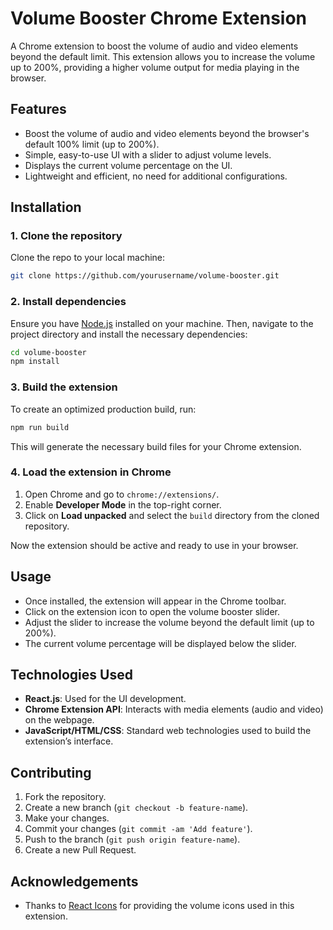 
# Volume Booster Chrome Extension

A Chrome extension to boost the volume of audio and video elements beyond the default limit. This extension allows you to increase the volume up to 200%, providing a higher volume output for media playing in the browser.

## Features

- Boost the volume of audio and video elements beyond the browser's default 100% limit (up to 200%).
- Simple, easy-to-use UI with a slider to adjust volume levels.
- Displays the current volume percentage on the UI.
- Lightweight and efficient, no need for additional configurations.

## Installation

### 1. Clone the repository
Clone the repo to your local machine:

```bash
git clone https://github.com/yourusername/volume-booster.git
```

### 2. Install dependencies
Ensure you have [Node.js](https://nodejs.org/en/) installed on your machine. Then, navigate to the project directory and install the necessary dependencies:

```bash
cd volume-booster
npm install
```

### 3. Build the extension
To create an optimized production build, run:

```bash
npm run build
```

This will generate the necessary build files for your Chrome extension.

### 4. Load the extension in Chrome

1. Open Chrome and go to `chrome://extensions/`.
2. Enable **Developer Mode** in the top-right corner.
3. Click on **Load unpacked** and select the `build` directory from the cloned repository.

Now the extension should be active and ready to use in your browser.

## Usage

- Once installed, the extension will appear in the Chrome toolbar.
- Click on the extension icon to open the volume booster slider.
- Adjust the slider to increase the volume beyond the default limit (up to 200%).
- The current volume percentage will be displayed below the slider.

## Technologies Used

- **React.js**: Used for the UI development.
- **Chrome Extension API**: Interacts with media elements (audio and video) on the webpage.
- **JavaScript/HTML/CSS**: Standard web technologies used to build the extension’s interface.

## Contributing

1. Fork the repository.
2. Create a new branch (`git checkout -b feature-name`).
3. Make your changes.
4. Commit your changes (`git commit -am 'Add feature'`).
5. Push to the branch (`git push origin feature-name`).
6. Create a new Pull Request.

## Acknowledgements

- Thanks to [React Icons](https://react-icons.github.io/react-icons/) for providing the volume icons used in this extension.
